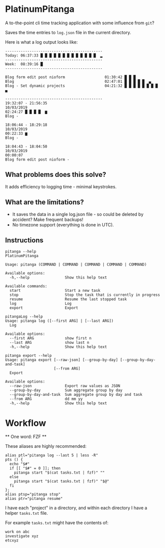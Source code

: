 # PlatinumPitanga

A to-the-point cli time tracking application with some influence from `git`?

Saves the time entries to `log.json` file in the current directory. 

Here is what a log output looks like:

```
--------------------------------------------
Today: 06:37:33 █ █ █ █ █ █ █ █ █ █ █ █ █  ▂ 
--------------------------------------------
Week:  08:39:16 █  
--------------------------------------------

Blog form edit post nioform                  01:30:42 █ █ █  
Blog                                         02:47:01 █ █ █ █ █  ▄  
Blog - Set dynamic projects                  04:21:32 █ █ █ █ █ █ █ █  ▄  

--------------------------------------------
19:32:07 - 21:56:35
10/03/2019
02:24:27 █ █ █ █  ▆  
Blog - 

18:06:44 - 18:29:18
10/03/2019
00:22:33 ▆  
Blog - 

18:04:43 - 18:04:50
10/03/2019
00:00:07 
Blog form edit post nioform - 
```

## What problems does this solve?

It adds efficiency to logging time - minimal keystrokes.

## What are the limitations?

- It saves the data in a single log.json file - so could be deleted by accident? Make frequent backups!
- No timezone support (everything is done in UTC).

## Instructions

```
pitanga --help
PlatinumPitanga

Usage: pitanga (COMMAND | COMMAND | COMMAND | COMMAND | COMMAND)

Available options:
  -h,--help                Show this help text

Available commands:
  start                    Start a new task
  stop                     Stop the task that is currently in progress
  resume                   Resume the last stopped task
  log                      Log
  export                   Export
```

```
pitangaLog --help 
Usage: pitanga log ([--first ARG] | [--last ARG])
  Log

Available options:
  --first ARG              show first n
  --last ARG               show last n
  -h,--help                Show this help text

```

```
pitanga export --help
Usage: pitanga export [--raw-json] [--group-by-day] [--group-by-day-and-task]
                      [--from ARG]
  Export

Available options:
  --raw-json               Export raw values as JSON
  --group-by-day           Sum aggregate group by day
  --group-by-day-and-task  Sum aggregate group by day and task
  --from ARG               dd mm yy
  -h,--help                Show this help text

```


# Workflow 

** One word: FZF **

These aliases are highly recommended:
```
alias ptl="pitanga log --last 5 | less -R"
pts () {
  echo "$#"
  if [[ "$#" = 0 ]]; then
    pitanga start "$(cat tasks.txt | fzf)" ""
  else
    pitanga start "$(cat tasks.txt | fzf)" "$@"
  fi
};
alias ptsp="pitanga stop"
alias ptr="pitanga resume"
```

I have each "project" in a directory, and within each directory I have a helper `tasks.txt` file.

For example `tasks.txt` might have the contents of:

```
work on abc
investigate xyz
etcxyz
```
